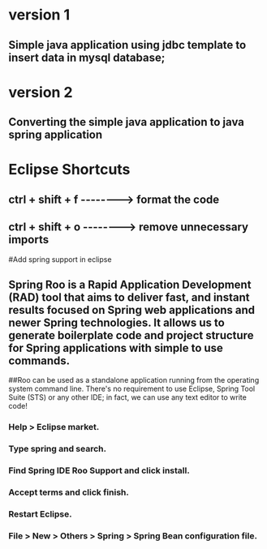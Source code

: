 # version 1
## Simple java application using jdbc template to insert data in mysql database;

# version 2
## Converting the simple java application to java spring application


# Eclipse Shortcuts
## ctrl + shift + f --------> format the code
## ctrl + shift + o --------> remove unnecessary imports


#Add spring support in eclipse 
## Spring Roo is a Rapid Application Development (RAD) tool that aims to deliver fast, and instant results focused on Spring web applications and newer Spring technologies. It allows us to generate boilerplate code and project structure for Spring applications with simple to use commands.
##Roo can be used as a standalone application running from the operating system command line. There's no requirement to use Eclipse, Spring Tool Suite (STS) or any other IDE; in fact, we can use any text editor to write code!
###    Help > Eclipse market.
###	   Type spring and search.
###    Find Spring IDE Roo Support and click install.
###    Accept terms and click finish.
###    Restart Eclipse.
###    File > New > Others > Spring > Spring Bean configuration file.